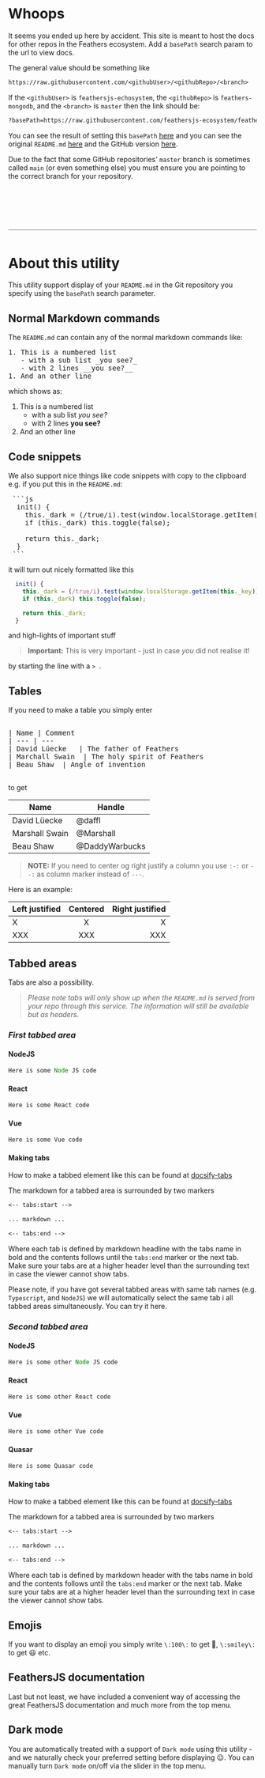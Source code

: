 # Whoops

It seems you ended up here by accident. This site is meant to host the docs for other repos in the Feathers ecosystem. Add a `basePath` search param to the url to view docs.

The general value should be something like

```txt
https://raw.githubusercontent.com/<githubUser>/<githubRepo>/<branch>
```

If the `<githubUser>` is `feathersjs-echosystem`, the `<githubRepo>` is `feathers-mongodb`, and the `<branch>` is `master` then the link should be:

```txt
?basePath=https://raw.githubusercontent.com/feathersjs-ecosystem/feathers-mongodb/master
```

You can see the result of setting this `basePath` [here](https://daddywarbucks.github.io/remote-docsify/?basePath=https://raw.githubusercontent.com/feathersjs-ecosystem/feathers-mongodb/master
) and you can see the original `README.md` [here](https://raw.githubusercontent.com/feathersjs-ecosystem/feathers-mongodb/master/README.md) and the GitHub version [here](https://github.com/feathersjs-ecosystem/feathers-mongodb).

Due to the fact that some GitHub repositories' `master` branch is sometimes called `main` (or even something else) you must ensure you are pointing to the correct branch for your repository.

<div style="margin-top:100px; margin-bottom: 50px; width:100%; border-top:1px solid grey"></div>

# About this utility
This utility support display of your `README.md` in the Git repository you specify using the `basePath` search parameter. 

## Normal Markdown commands

The `README.md` can contain any of the normal markdown commands like:

<pre>
1. This is a numbered list
   - with a sub list _you see?_
   - with 2 lines __you see?__
1. And an other line
</pre>

which shows as:

1. This is a numbered list
   - with a sub list _you see?_
   - with 2 lines __you see?__
2. And an other line

## Code snippets

We also support nice things like code snippets with copy to the clipboard e.g. if you put this in the `README.md`:

<pre>
 ```js
  init() {
    this._dark = (/true/i).test(window.localStorage.getItem(this._key));
    if (this._dark) this.toggle(false);

    return this._dark;
  }
 ```
</pre>

it will turn out nicely formatted like this

```js
  init() {
    this._dark = (/true/i).test(window.localStorage.getItem(this._key));
    if (this._dark) this.toggle(false);

    return this._dark;
  }
```

and high-lights of important stuff

> __Important:__ This is very important - just in case _you_ did not realise it!

by starting the line with a `> `.

## Tables

If you need to make a table you simply enter

<pre>

| Name | Comment
| --- | ---
| David Lüecke   | The father of Feathers
| Marchall Swain  | The holy spirit of Feathers
| Beau Shaw  | Angle of invention

</pre>

to get

| Name | Handle
| --- | ---
| David Lüecke   | @daffl
| Marshall Swain  | @Marshall
| Beau Shaw  | @DaddyWarbucks

> **NOTE:** If you need to center og right justify a column you use `:-:` or `--:` as column marker instead of `---`.

Here is an example:

| Left justified| Centered | Right justified
| --- | :--: | --:
| X | X | X
| XXX | XXX | XXX


## Tabbed areas

Tabs are also a possibility.

> _Please note tabs will only show up when the `README.md` is served from your repo through this service. The information will still be available but as headers._

### _First tabbed area_

<!-- tabs:start -->
#### **NodeJS**

```js
Here is some Node JS code
```

#### **React**

```js
Here is some React code
```

#### **Vue**

```js
Here is some Vue code
```

#### **Making tabs**

How to make a tabbed element like this can be found at [docsify-tabs](https://jhildenbiddle.github.io/docsify-tabs/#/?id=usage)

The markdown for a tabbed area is surrounded by two markers

```txt
<-- tabs:start -->

... markdown ...

<-- tabs:end -->
```

Where each tab is defined by markdown headline with the tabs name in bold and the contents follows until the `tabs:end` marker or the next tab. Make sure your tabs are at a higher header level than the surrounding text in case the viewer cannot show tabs.

<!-- tabs:end -->

Please note, if you have got several tabbed areas with same tab names (e.g. `Typescript`, and `NodeJS`) we will automatically select the same tab i all tabbed areas simultaneously. You can try it here.

### _Second tabbed area_
<!-- tabs:start -->
#### **NodeJS**

```js
Here is some other Node JS code
```

#### **React**

```js
Here is some other React code
```

#### **Vue**

```js
Here is some other Vue code
```

#### **Quasar**

```js
Here is some Quasar code
```

#### **Making tabs**

How to make a tabbed element like this can be found at [docsify-tabs](https://jhildenbiddle.github.io/docsify-tabs/#/?id=usage)

The markdown for a tabbed area is surrounded by two markers

```txt
<-- tabs:start -->

... markdown ...

<-- tabs:end -->
```

Where each tab is defined by markdown header with the tabs name in bold and the contents follows until the `tabs:end` marker or the next tab. Make sure your tabs are at a higher header level than the surrounding text in case the viewer cannot show tabs.
<!-- tabs:end -->

## Emojis

If you want to display an emoji you simply write `\:100\:` to get :100:, `\:smiley\:` to get :smiley: etc.

## FeathersJS documentation

Last but not least, we have included a convenient way of accessing the great FeathersJS documentation and much more from the top menu.

## Dark mode

You are automatically treated with a support of `Dark mode` using this utility - and we naturally check your preferred setting before displaying 😉. You can manually turn `Dark mode` on/off via the slider in the top menu.